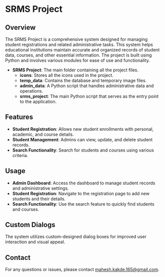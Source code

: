 # SRMS Project

## Overview
The SRMS Project is a comprehensive system designed for managing student registrations and related administrative tasks. This system helps educational institutions maintain accurate and organized records of student data, courses, and other essential information. The project is built using Python and involves various modules for ease of use and functionality.

- **SRMS Project**: The main folder containing all the project files.
  - **icons**: Stores all the icons used in the project.
  - **temp_data**: Contains the database and temporary image files.
  - **admin_data**: A Python script that handles administrative data and operations.
  - **srms_project**: The main Python script that serves as the entry point to the application.

## Features
- **Student Registration**: Allows new student enrollments with personal, academic, and course details.
- **Student Management**: Admins can view, update, and delete student records.
- **Search Functionality**: Search for students and courses using various criteria.

## Usage
- **Admin Dashboard**: Access the dashboard to manage student records and administrative settings.
- **Student Registration**: Navigate to the registration page to add new students and their details.
- **Search Functionality**: Use the search feature to quickly find students and courses.

## Custom Dialogs
The system utilizes custom-designed dialog boxes for improved user interaction and visual appeal.

## Contact
For any questions or issues, please contact mahesh.kakde.165@gmail.com.
